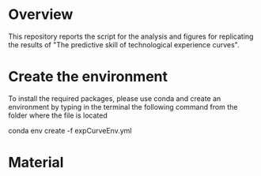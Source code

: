 # Overview

This repository reports the script for the analysis and figures for replicating the results of "The predictive skill of technological experience curves".

# Create the environment

To install the required packages, please use conda and create an environment by typing in the terminal the following command from the folder where the file is located

conda env create -f expCurveEnv.yml

# Material


